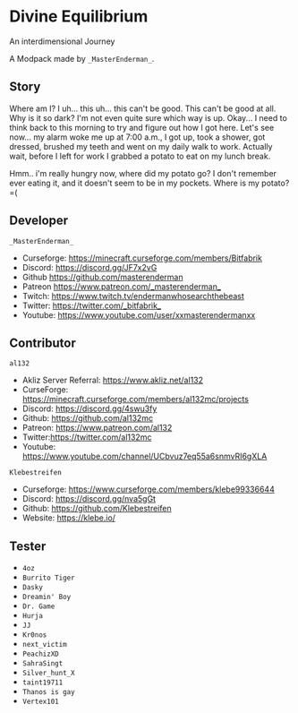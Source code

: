 # Divine Equilibrium #

An interdimensional Journey

A Modpack made by `_MasterEnderman_`.

## Story ##

Where am I? I uh... this uh... this can't be good. This can't be good at all. Why is it so dark? I'm not even quite sure which way is up. Okay... I need to think back to this morning to try and figure out how I got here. Let's see now... my alarm woke me up at 7:00 a.m., I got up, took a shower, got dressed, brushed my teeth and went on my daily walk to work. Actually wait, before I left for work I grabbed a potato to eat on my lunch break.

Hmm.. i'm really hungry now, where did my potato go? I don't remember ever eating it, and it doesn't seem to be in my pockets. Where is my potato? =(

## Developer ##

`_MasterEnderman_`

- Curseforge: <https://minecraft.curseforge.com/members/Bitfabrik>
- Discord: <https://discord.gg/JF7x2vG>
- Github <https://github.com/masterenderman>
- Patreon <https://www.patreon.com/_masterenderman_>
- Twitch: <https://www.twitch.tv/endermanwhosearchthebeast>
- Twitter: <https://twitter.com/_bitfabrik_>
- Youtube: <https://www.youtube.com/user/xxmasterendermanxx>

## Contributor ##

`al132`

- Akliz Server Referral: <https://www.akliz.net/al132>
- CurseForge: <https://minecraft.curseforge.com/members/al132mc/projects>
- Discord: <https://discord.gg/4swu3fy>
- Github: <https://github.com/al132mc>
- Patreon: <https://www.patreon.com/al132>
- Twitter:<https://twitter.com/al132mc>
- Youtube: <https://www.youtube.com/channel/UCbvuz7eq55a6snmvRI6gXLA>

`Klebestreifen`

- Curseforge: <https://www.curseforge.com/members/klebe99336644>
- Discord: <https://discord.gg/nva5gGt>
- Github: <https://github.com/Klebestreifen>
- Website: <https://klebe.io/>

## Tester ##

- `4oz`
- `Burrito Tiger`
- `Dasky`
- `Dreamin' Boy`
- `Dr. Game`
- `Hurja`
- `JJ`
- `Kr0nos`
- `next_victim`
- `PeachizXD`
- `SahraSingt`
- `Silver_hunt_X`
- `taint19711`
- `Thanos is gay`
- `Vertex101`
